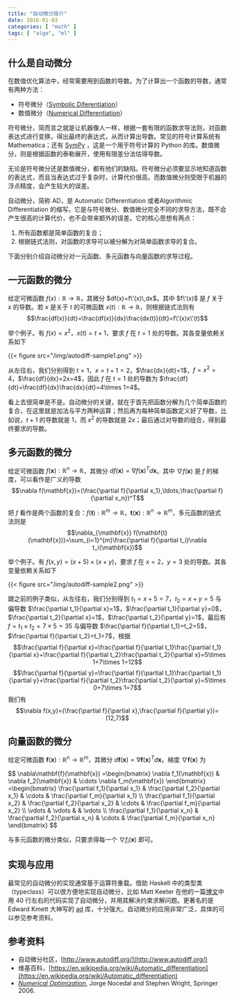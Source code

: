 ```yaml
---
title: "自动微分简介"
date: 2016-01-03
categories: [ "math" ]
tags: [ "algo", "ml" ]
---
```


## 什么是自动微分

在数值优化算法中，经常需要用到函数的导数。为了计算出一个函数的导数，通常有两种方法：

 * 符号微分（[Symbolic Diferentiation](https://en.wikipedia.org/wiki/Symbolic_computation)）
 * 数值微分（[Numerical Differentiation](https://en.wikipedia.org/wiki/Numerical_differentiation)）

符号微分，简而言之就是让机器像人一样，根据一套有限的函数求导法则，对函数表达式进行变换，得出最终的表达式，从而计算出导数。常见的符号计算系统有 Mathematica；还有 [SymPy](http://www.sympy.org/en/index.html) ，这是一个用于符号计算的 Python 的库。数值微分，则是根据函数的泰勒展开，使用有限差分法估得导数。

无论是符号微分还是数值微分，都有他们的缺陷。符号微分必须要显示地知道函数的表达式，而且当表达式过于复杂时，计算代价很高。而数值微分则受限于机器的浮点精度，会产生较大的误差。

自动微分，简称 AD，是 Automatic Differentiation 或者Algorithmic Differentiation 的缩写。它是与符号微分、数值微分完全不同的求导方法，既不会产生很高的计算代价，也不会带来额外的误差。它的核心思想有两点：

 1. 所有函数都是简单函数的复合；
 2. 根据链式法则，对函数的求导可以被分解为对简单函数求导的复合。

下面分别介绍自动微分对一元函数、多元函数与向量函数的求导过程。

## 一元函数的微分

给定可微函数 $f(x):\mathbb{R}\rightarrow\mathbb{R}$，其微分 $df(x)=f\'(x)\,dx$。其中 $f\'(x)$ 是 $f$ 关于 $x$ 的导数。若 $x$ 是关于 $t$ 的可微函数 $x(t):\mathbb{R}\rightarrow\mathbb{R}$，则根据链式法则有
$$\frac{df(x)}{dt}=\frac{df(x)}{dx}\frac{dx(t)}{dt}=f\'(x)x\'(t)$$

举个例子。有 $f(x)=x^2$，$x(t)=t+1$，要求 $f$ 在 $t=1$ 处的导数。其各变量依赖关系如下

{{< figure src="/img/autodiff-sample1.png" >}}

从左往右，我们分别得到 $t=1$，$x=t+1=2$，$\frac{dx}{dt}=1$，$f=x^2=4$，$\frac{df}{dx}=2x=4$，因此 $f$ 在 $t=1$ 处的导数为 $\frac{df}{dt}=\frac{df}{dx}\frac{dx}{dt}=4\times 1=4$。

看上去很简单是不是。自动微分的关键，就在于首先把函数分解为几个简单函数的复合，在这里就是加法与平方两种运算；然后再为每种简单函数定义好了导数，比如说，$t+1$ 的导数就是 $1$，而 $x^2$ 的导数就是 $2x$；最后通过对导数的组合，得到最终要求的导数。

## 多元函数的微分

给定可微函数 $f(\mathbf{x}):\mathbb{R}^n\rightarrow\mathbb{R}$，其微分 $df(\mathbf{x})=\nabla f(\mathbf{x})^Td\mathbf{x}$。其中 $\nabla f(\mathbf{x})$ 是 $f$ 的梯度，可以看作是广义的导数
$$\nabla f(\mathbf{x})=(\frac{\partial f}{\partial x_1},\ldots,\frac{\partial f}{\partial x_n})^T$$

把 $f$ 看作是两个函数的复合：$f(\mathbf{t}):\mathbb{R}^m\rightarrow\mathbb{R}$，$\mathbf{t}(\mathbf{x}):\mathbb{R}^n\rightarrow\mathbb{R}^m$，多元函数的链式法则是
$$\nabla_{\mathbf{x}} f(\mathbf{t}(\mathbf{x}))=\sum_{i=1}^{m}\frac{\partial f}{\partial t_i}\nabla t_i(\mathbf{x})$$

举个例子。有 $f(x,y)=(x+5)\times(x+y)$，要求 $f$ 在 $x=2$，$y=3$ 处的导数。其各变量依赖关系如下

{{< figure src="/img/autodiff-sample2.png" >}}

跟之前的例子类似，从左往右，我们分别得到 $t_1=x+5=7$，$t_2=x+y=5$ 与偏导数 $\frac{\partial t_1}{\partial x}=1$，$\frac{\partial t_1}{\partial y}=0$，$\frac{\partial t_2}{\partial x}=1$，$\frac{\partial t_2}{\partial y}=1$，最后有 $f=t_1\times t_2=7\times 5=35$ 与偏导数 $\frac{\partial f}{\partial t_1}=t_2=5$，$\frac{\partial f}{\partial t_2}=t_1=7$，根据
$$\frac{\partial f}{\partial x}=\frac{\partial f}{\partial t_1}\frac{\partial t_1}{\partial x}+\frac{\partial f}{\partial t_2}\frac{\partial t_2}{\partial x}=5\times 1+7\times 1=12$$
$$\frac{\partial f}{\partial y}=\frac{\partial f}{\partial t_1}\frac{\partial t_1}{\partial y}+\frac{\partial f}{\partial t_2}\frac{\partial t_2}{\partial y}=5\times 0+7\times 1=7$$
我们有
$$\nabla f(x,y)=(\frac{\partial f}{\partial x},\frac{\partial f}{\partial y})=(12,7)$$

## 向量函数的微分

给定可微函数 $\mathbf{f}(\mathbf{x}):\mathbb{R}^n\rightarrow\mathbb{R}^m$，其微分 $d\mathbf{f}(\mathbf{x})=\nabla\mathbf{f}(\mathbf{x})^Td\mathbf{x}$。梯度 $\nabla\mathbf{f}(\mathbf{x})$ 为
<div>$$
\nabla\mathbf{f}(\mathbf{x})
=\begin{bmatrix}
 \nabla f_1(\mathbf{x}) & \nabla f_2(\mathbf{x}) & \cdots \nabla f_m(\mathbf{x})
\end{bmatrix}
=\begin{bmatrix}
 \frac{\partial f_1}{\partial x_1} & \frac{\partial f_2}{\partial x_1} & \cdots & \frac{\partial f_m}{\partial x_1} \\
 \frac{\partial f_1}{\partial x_2} & \frac{\partial f_2}{\partial x_2} & \cdots & \frac{\partial f_m}{\partial x_2} \\
 \vdots & \vdots & & \vdots \\
 \frac{\partial f_1}{\partial x_n} & \frac{\partial f_2}{\partial x_n} & \cdots & \frac{\partial f_m}{\partial x_n}
\end{bmatrix}
$$</div>

与多元函数的微分类似，只要求得每一个 $\nabla f_i(\mathbf{x})$ 即可。

## 实现与应用

最常见的自动微分的实现通常基于运算符重载。借助 Haskell 中的类型类（typeclass）可以很方便地实现自动微分，比如 Matt Keeter 在他的一篇[博文](http://www.mattkeeter.com/projects/constraints/ "Constraint Solver")中用 40 行左右的代码实现了自动微分，并用其解决约束求解问题。更著名的是 Edward Kmett 大神写的 [ad](http://hackage.haskell.org/package/ad) 库，十分强大。自动微分的应用非常广泛，具体的可以参见参考资料。

## 参考资料

 * 自动微分社区，[http://www.autodiff.org/](http://www.autodiff.org/)
 * 维基百科，[https://en.wikipedia.org/wiki/Automatic_differentiation](https://en.wikipedia.org/wiki/Automatic_differentiation)
 * [_Numerical Optimization_](http://book.douban.com/subject/2870337/), Jorge Nocedal and Stephen Wright, Springer 2006.

